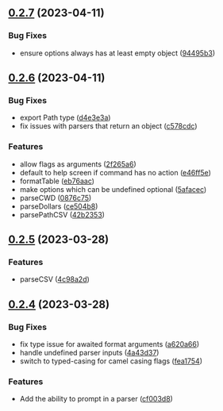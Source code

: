 ## [0.2.7](https://github.com/bconnorwhite/clee/compare/v0.2.6...v0.2.7) (2023-04-11)


### Bug Fixes

* ensure options always has at least empty object ([94495b3](https://github.com/bconnorwhite/clee/commit/94495b3b97c8416019cc007685292e93a17bc3e7))



## [0.2.6](https://github.com/bconnorwhite/clee/compare/v0.2.5...v0.2.6) (2023-04-11)


### Bug Fixes

* export Path type ([d4e3e3a](https://github.com/bconnorwhite/clee/commit/d4e3e3a0a9d8d4fc26f9a1cfbc13e9913797f15e))
* fix issues with parsers that return an object ([c578cdc](https://github.com/bconnorwhite/clee/commit/c578cdc4f7d8a2f4f2efa05a22088d1cf3157048))


### Features

* allow flags as arguments ([2f265a6](https://github.com/bconnorwhite/clee/commit/2f265a69e90c28ae50a1f5b0050a0e0777e28f44))
* default to help screen if command has no action ([e46ff5e](https://github.com/bconnorwhite/clee/commit/e46ff5e0ab6cd27b173d6e090209e765b9afc2f5))
* formatTable ([eb76aac](https://github.com/bconnorwhite/clee/commit/eb76aaccc557be56a4b2a5f3ce92d6644fca3147))
* make options which can be undefined optional ([5afacec](https://github.com/bconnorwhite/clee/commit/5afacec64e4b6b143af0f21b4b64d9da19f3daa3))
* parseCWD ([0876c75](https://github.com/bconnorwhite/clee/commit/0876c75f5e15b3be3d03c14ce502223f5e980e44))
* parseDollars ([ce504b8](https://github.com/bconnorwhite/clee/commit/ce504b8b756d1a4a753f4344b4805f60909bc006))
* parsePathCSV ([42b2353](https://github.com/bconnorwhite/clee/commit/42b235379392562bc3fd43082118843eebaec960))



## [0.2.5](https://github.com/bconnorwhite/clee/compare/v0.2.4...v0.2.5) (2023-03-28)


### Features

* parseCSV ([4c98a2d](https://github.com/bconnorwhite/clee/commit/4c98a2d28f5f6904862c093651b0408f2f55ff59))



## [0.2.4](https://github.com/bconnorwhite/clee/compare/v0.2.3...v0.2.4) (2023-03-28)


### Bug Fixes

* fix type issue for awaited format arguments ([a620a66](https://github.com/bconnorwhite/clee/commit/a620a66f506a7c0f2f9e82457a4b5990e2325b60))
* handle undefined parser inputs ([4a43d37](https://github.com/bconnorwhite/clee/commit/4a43d37447d478799ad88bf6911bf60af6989f53))
* switch to typed-casing for camel casing flags ([fea1754](https://github.com/bconnorwhite/clee/commit/fea17543e1df2a48376bdcb86866781355af6ff7))


### Features

* Add the ability to prompt in a parser ([cf003d8](https://github.com/bconnorwhite/clee/commit/cf003d8a2e9c8ca01486454e04976fa397df1d15))




